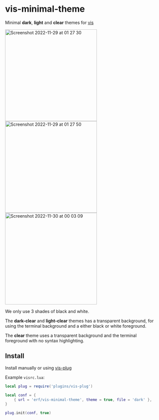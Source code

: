 # vis-minimal-theme

Minimal **dark**, **light** and **clear** themes for [vis](https://github.com/martanne/vis)

<img width="300" alt="Screenshot 2022-11-29 at 01 27 30" src="https://user-images.githubusercontent.com/1562523/204408762-f9be19a1-9024-43aa-9429-d9472dee4ec2.png"><img width="300" alt="Screenshot 2022-11-29 at 01 27 50" src="https://user-images.githubusercontent.com/1562523/204408770-20a82cd6-0540-48b5-9f17-bf3c0b24fb3f.png"><img width="300" alt="Screenshot 2022-11-30 at 00 03 09" src="https://user-images.githubusercontent.com/1562523/204667636-60de619b-8229-4f01-a540-99da73de6427.png">

We only use 3 shades of black and white.

The **dark-clear** and **light-clear** themes has a transparent background, for
using the terminal background and a either black or white foreground.

The **clear** theme uses a transparent background and the terminal foreground
with no syntax highlighting.

## Install

Install manually or using [vis-plug](https://github.com/erf/vis-plug)

Example `visrc.lua`:

```Lua
local plug = require('plugins/vis-plug')

local conf = {
	{ url = 'erf/vis-minimal-theme', theme = true, file = 'dark' },
}

plug.init(conf, true)

```

